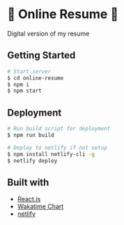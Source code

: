 # 📝 Online Resume 📝

Digital version of my resume

## Getting Started

```bash
# Start server
$ cd online-resume
$ npm i
$ npm start
```

## Deployment

```bash
# Run build script for deployment
$ npm run build

# Deploy to netlify if not setup
$ npm install netlify-cli -g
$ netlify deploy
```

## Built with

- [React.js](https://reactjs.org/)
- [Wakatime Chart](https://wakatime.com/)
- [netlify](https://www.netlify.com/)
